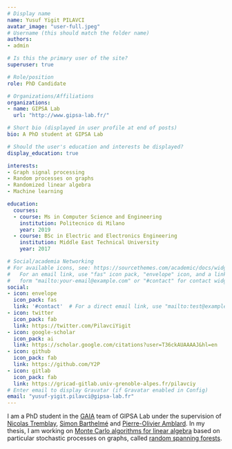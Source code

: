 ```yaml
---
# Display name
name: Yusuf Yigit PILAVCI
avatar_image: "user-full.jpeg"
# Username (this should match the folder name)
authors:
- admin

# Is this the primary user of the site?
superuser: true

# Role/position
role: PhD Candidate

# Organizations/Affiliations
organizations:
- name: GIPSA Lab
  url: "http://www.gipsa-lab.fr/"

# Short bio (displayed in user profile at end of posts)
bio: A PhD student at GIPSA Lab

# Should the user's education and interests be displayed?
display_education: true

interests:
- Graph signal processing
- Random processes on graphs
- Randomized linear algebra  
- Machine learning

education:
  courses:
  - course: Ms in Computer Science and Engineering
    institution: Politecnico di Milano
    year: 2019
  - course: BSc in Electric and Electronics Engineering
    institution: Middle East Technical University
    year: 2017

# Social/academia Networking
# For available icons, see: https://sourcethemes.com/academic/docs/widgets/#icons
#   For an email link, use "fas" icon pack, "envelope" icon, and a link in the
#   form "mailto:your-email@example.com" or "#contact" for contact widget.
social:
- icon: envelope
  icon_pack: fas
  link: '#contact'  # For a direct email link, use "mailto:test@example.org".
- icon: twitter
  icon_pack: fab
  link: https://twitter.com/PilavciYigit
- icon: google-scholar
  icon_pack: ai
  link: https://scholar.google.com/citations?user=T36ckAUAAAAJ&hl=en
- icon: github
  icon_pack: fab
  link: https://github.com/Y2P
- icon: gitlab
  icon_pack: fab
  link: https://gricad-gitlab.univ-grenoble-alpes.fr/pilavciy
# Enter email to display Gravatar (if Gravatar enabled in Config)
email: "yusuf-yigit.pilavci@gipsa-lab.fr"
---
```


I am a PhD student in the [GAIA](http://www.gipsa-lab.fr/cics.php) team of GIPSA Lab under the supervision of [Nicolas Tremblay](http://www.gipsa-lab.fr/~nicolas.tremblay/), [Simon Barthelmé](https://barthesi.gricad-pages.univ-grenoble-alpes.fr/) and [Pierre-Olivier Amblard](https://www.gipsa-lab.grenoble-inp.fr/~bidou.amblard/).
In my thesis, I am working on [Monte Carlo algorithms for linear algebra](https://arxiv.org/abs/1104.5557) based on particular stochastic processes on graphs, called [random spanning forests](https://arxiv.org/abs/1310.1723).
